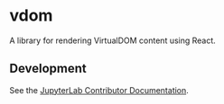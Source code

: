 # vdom

A library for rendering VirtualDOM content using React.

## Development

See the [JupyterLab Contributor Documentation](https://github.com/jupyterlab/jupyterlab/blob/master/CONTRIBUTING.md).
